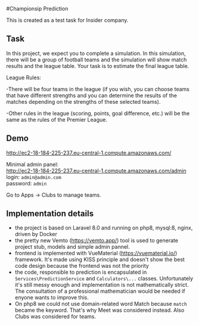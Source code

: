 #Championsip Prediction

This is created as a test task for Insider company.

## Task
In this project, we expect you to complete a simulation. In this simulation, there will be a group of
football teams and the simulation will show match results and the league table. Your task is to estimate
the final league table.

League Rules:

-There will be four teams in the league (if you wish, you can choose teams that have different strengths
and you can determine the results of the matches depending on the strengths of these selected teams).

-Other rules in the league (scoring, points, goal difference, etc.) will be the same as the rules of the
Premier League.

## Demo

http://ec2-18-184-225-237.eu-central-1.compute.amazonaws.com/

Minimal admin panel:  
http://ec2-18-184-225-237.eu-central-1.compute.amazonaws.com/admin  
login: `admin@admin.com`  
password: `admin`  

Go to Apps -> Clubs to manage teams.


## Implementation details 

- the project is based on Laravel 8.0 and running on php8, mysql:8, nginx, driven by Docker
- the pretty new Vemto (https://vemto.app/) tool is used to generate project stub, models and simple admin pannel.
- frontend is implemented with VueMaterial (https://vuematerial.io/) framework. It's made using KISS principle and doesn't show 
  the best code design because the frontend was not the priority
- the code, responsible to prediction is encapsulated in `Services\PredictionService` 
  and `Calculators\...` classes. Unfortunately it's still messy enough and implementation is not mathematically strict.
  The consultation of a professional mathematician would be needed if enyone wants to improve this.
- On php8 we could not use domain-related word Match because `match` became the keyword. 
  That's why Meet was considered instead. Also Clubs was considered for teams.